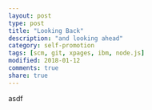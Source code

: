```yaml
---
layout: post
type: post
title: "Looking Back"
description: "and looking ahead"
category: self-promotion
tags: [scm, git, xpages, ibm, node.js]
modified: 2018-01-12
comments: true
share: true
---
```


asdf